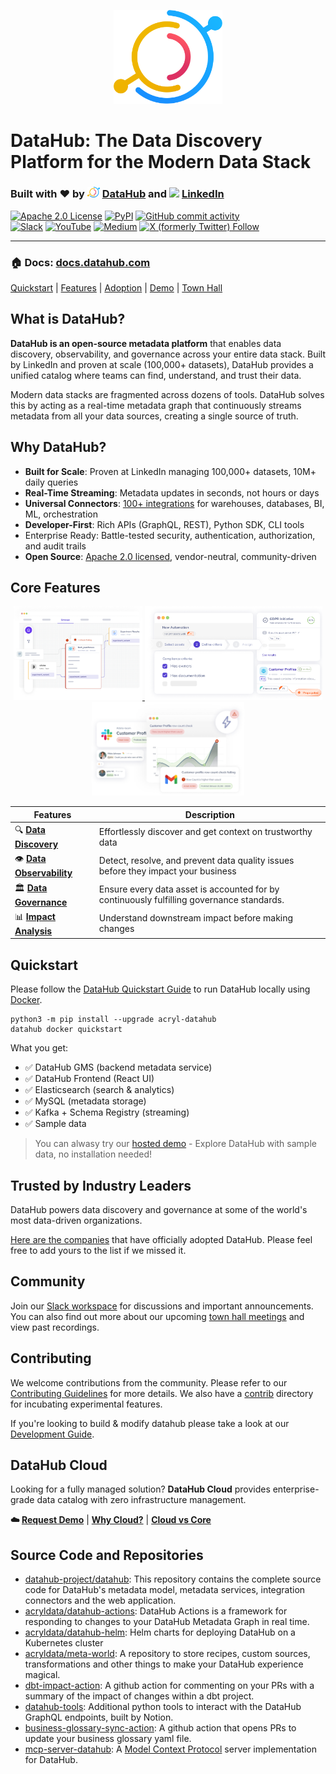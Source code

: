 <!--HOSTED_DOCS_ONLY
import useBaseUrl from '@docusaurus/useBaseUrl';

export const Logo = (props) => {
  return (
    <div style={{ display: "flex", justifyContent: "center", padding: "20px", height: "190px" }}>
      <img
        alt="DataHub Logo"
        src="https://raw.githubusercontent.com/datahub-project/static-assets/main/imgs/datahub-logo-color-mark.svg"
        {...props}
      />
    </div>
  );
};

<Logo />

<!--
HOSTED_DOCS_ONLY-->
<p align="center">
<a href="https://datahub.com">
<img alt="DataHub" src="https://raw.githubusercontent.com/datahub-project/static-assets/main/imgs/datahub-logo-color-mark.svg" height="150" />
</a>
</p>
<!-- -->

# DataHub: The Data Discovery Platform for the Modern Data Stack

### Built with ❤️ by <img src="https://raw.githubusercontent.com/datahub-project/static-assets/main/imgs/datahub-logo-color-mark.svg" width="20"/> [DataHub](https://datahub.com) and <img src="https://docs.datahub.com/img/LI-In-Bug.png" width="20"/> [LinkedIn](https://engineering.linkedin.com)

<div>
  <a target="_blank" href="https://github.com/datahub-project/datahub/blob/master/LICENSE">
    <img alt="Apache 2.0 License" src="https://img.shields.io/badge/License-Apache_2.0-blue.svg?label=license&labelColor=133554&color=1890ff" /></a>
  <a target="_blank" href="https://pypi.org/project/acryl-datahub/">
    <img alt="PyPI" src="https://img.shields.io/pypi/dm/acryl-datahub?label=downloads&labelColor=133554&color=1890ff" /></a>
  <a target="_blank" href="https://github.com/datahub-project/datahub/pulse">
    <img alt="GitHub commit activity" src="https://img.shields.io/github/commit-activity/m/datahub-project/datahub?label=commits&labelColor=133554&color=1890ff" /></a>
  <br />
  <a target="_blank" href="https://datahub.com/slack?utm_source=github&utm_medium=readme&utm_campaign=github_readme">
    <img alt="Slack" src="https://img.shields.io/badge/slack-join_community-red.svg?logo=slack&labelColor=133554&color=1890ff" /></a>
  <a href="https://www.youtube.com/channel/UC3qFQC5IiwR5fvWEqi_tJ5w">
    <img alt="YouTube" src="https://img.shields.io/youtube/channel/subscribers/UC3qFQC5IiwR5fvWEqi_tJ5w?style=flat&logo=youtube&label=subscribers&labelColor=133554&color=1890ff"/></a>
  <a href="https://medium.com/datahub-project/">
    <img alt="Medium" src="https://img.shields.io/badge/blog-DataHub-red.svg?style=flat&logo=medium&logoColor=white&labelColor=133554&color=1890ff" /></a>
  <a href="https://x.com/datahubproject">
    <img alt="X (formerly Twitter) Follow" src="https://img.shields.io/badge/follow-datahubproject-red.svg?style=flat&logo=x&labelColor=133554&color=1890ff" /></a>
</div>

---

### 🏠 Docs: [docs.datahub.com](https://docs.datahub.com/)

[Quickstart](https://docs.datahub.com/docs/quickstart) |
[Features](https://datahub.com/products/) |
[Adoption](https://datahub.com/resources/?2004611554=dh-stories) |
[Demo](https://demo.datahub.com/) |
[Town Hall](https://docs.datahub.com/docs/townhalls)


## What is DataHub?


**DataHub is an open-source metadata platform** that enables data discovery, observability, and governance across your entire data stack. Built by LinkedIn and proven at scale (100,000+ datasets), DataHub provides a unified catalog where teams can find, understand, and trust their data.

Modern data stacks are fragmented across dozens of tools. DataHub solves this by acting as a real-time metadata graph that continuously streams metadata from all your data sources, creating a single source of truth.

## Why DataHub?

- **Built for Scale**: Proven at LinkedIn managing 100,000+ datasets, 10M+ daily queries
- **Real-Time Streaming**: Metadata updates in seconds, not hours or days
- **Universal Connectors**: [100+ integrations](https://docs.datahub.com/integrations) for warehouses, databases, BI, ML, orchestration
- **Developer-First**: Rich APIs (GraphQL, REST), Python SDK, CLI tools
- Enterprise Ready: Battle-tested security, authentication, authorization, and audit trails
- **Open Source**: [Apache 2.0 licensed](./LICENSE), vendor-neutral, community-driven

## Core Features


<p align="center">
<a href="https://datahub.com/products/data-discovery/">
<img alt="DataHub" src="https://raw.githubusercontent.com/datahub-project/datahub/master/docs-website/static/img/quickstart_discovery.png" height="150" />
</a>
<a href="https://datahub.com/products/data-governance">
<img alt="DataHub" src="https://raw.githubusercontent.com/datahub-project/datahub/master/docs-website/static/img/quickstart_governance.png" height="150" />
</a>
<a href="https://datahub.com/products/data-observability">
<img alt="DataHub" src="https://raw.githubusercontent.com/datahub-project/datahub/master/docs-website/static/img/quickstart_observability.png" height="150" />
</a>
</p>

| Features | Description |
|----------|-------------|
| 🔍 [**Data Discovery**](https://datahub.com/products/data-discovery/) | Effortlessly discover and get context on trustworthy data |
| 👁️ [**Data Observability**](https://datahub.com/products/data-observability) | Detect, resolve, and prevent data quality issues before they impact your business | 
| 🏛️ [**Data Governance**](https://datahub.com/products/data-governance)| Ensure every data asset is accounted for by continuously fulfilling governance standards. | 
| 📊 [**Impact Analysis**](https://docs.datahub.com/docs/act-on-metadata/impact-analysis) | Understand downstream impact before making changes | [Lineage Docs](https://docs.datahub.com/docs/lineage) |


## Quickstart

Please follow the [DataHub Quickstart Guide](https://docs.datahub.com/docs/quickstart) to run DataHub locally using [Docker](https://docker.com).

```
python3 -m pip install --upgrade acryl-datahub
datahub docker quickstart
```

What you get:
- ✅ DataHub GMS (backend metadata service)
- ✅ DataHub Frontend (React UI)
- ✅ Elasticsearch (search & analytics)
- ✅ MySQL (metadata storage)
- ✅ Kafka + Schema Registry (streaming)
- ✅ Sample data 


 > You can alwasy try our [hosted demo]((https://demo.datahub.com/)) - Explore DataHub with sample data, no installation needed!


## Trusted by Industry Leaders
DataHub powers data discovery and governance at some of the world's most data-driven organizations.

[Here are the companies](https://datahub.com/resources/?2004611554=dh-stories) that have officially adopted DataHub. Please feel free to add yours to the list if we missed it.



## Community

Join our [Slack workspace](https://datahub.com/slack?utm_source=github&utm_medium=readme&utm_campaign=github_readme) for discussions and important announcements. You can also find out more about our upcoming [town hall meetings](docs/townhalls.md) and view past recordings.


## Contributing

We welcome contributions from the community. Please refer to our [Contributing Guidelines](docs/CONTRIBUTING.md) for more details. We also have a [contrib](contrib) directory for incubating experimental features.

If you're looking to build & modify datahub please take a look at our [Development Guide](https://docs.datahub.com/docs/developers).


## DataHub Cloud

Looking for a fully managed solution? **DataHub Cloud** provides enterprise-grade data catalog with zero infrastructure management.

**☁️ [Request Demo](https://datahub.com/demo/)** | **[Why Cloud?](https://datahub.com/products/why-datahub-cloud/)** | **[Cloud vs Core](https://datahub.com/products/cloud-vs-core/)** 

## Source Code and Repositories

- [datahub-project/datahub](https://github.com/datahub-project/datahub): This repository contains the complete source code for DataHub's metadata model, metadata services, integration connectors and the web application.
- [acryldata/datahub-actions](https://github.com/acryldata/datahub-actions): DataHub Actions is a framework for responding to changes to your DataHub Metadata Graph in real time.
- [acryldata/datahub-helm](https://github.com/acryldata/datahub-helm): Helm charts for deploying DataHub on a Kubernetes cluster
- [acryldata/meta-world](https://github.com/acryldata/meta-world): A repository to store recipes, custom sources, transformations and other things to make your DataHub experience magical.
- [dbt-impact-action](https://github.com/acryldata/dbt-impact-action): A github action for commenting on your PRs with a summary of the impact of changes within a dbt project.
- [datahub-tools](https://github.com/makenotion/datahub-tools): Additional python tools to interact with the DataHub GraphQL endpoints, built by Notion.
- [business-glossary-sync-action](https://github.com/acryldata/business-glossary-sync-action): A github action that opens PRs to update your business glossary yaml file.
- [mcp-server-datahub](https://github.com/acryldata/mcp-server-datahub): A [Model Context Protocol](https://modelcontextprotocol.io/) server implementation for DataHub.


